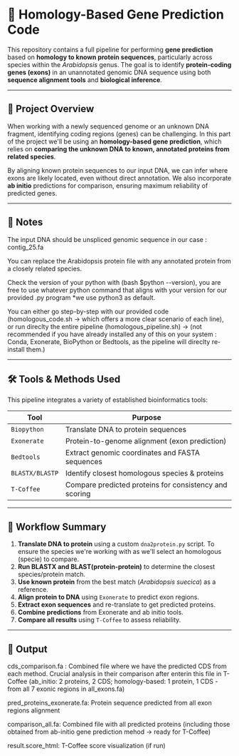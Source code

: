 # 🧬 Homology-Based Gene Prediction Code

This repository contains a full pipeline for performing **gene prediction** based on **homology to known protein sequences**, particularly across species within the *Arabidopsis* genus. The goal is to identify **protein-coding genes (exons)** in an unannotated genomic DNA sequence using both **sequence alignment tools** and **biological inference**.

---

## 📘 Project Overview

When working with a newly sequenced genome or an unknown DNA fragment, identifying coding regions (genes) can be challenging. 
In this part of the project we'll be using an **homology-based gene prediction**, which relies on **comparing the unknown DNA to known, annotated proteins from related species**. 

By aligning known protein sequences to our input DNA, we can infer where exons are likely located, even without direct annotation. 
We also incorporate **ab initio** predictions for comparison, ensuring maximum reliability of predicted genes.

---

## 🧠 Notes

The input DNA should be unspliced genomic sequence in our case : contig_25.fa

You can replace the Arabidopsis protein file with any annotated protein from a closely related species.

Check the version of your python with (bash $python --version), you are free to use whatever python command that aligns with your version for our provided .py program
*we use python3 as default.

You can either go step-by-step with our provided code (homologous_code.sh -> which offers a more clear scenario of each line), or run direclty the entire pipeline (homologous_pipeline.sh) -> (not recommended if you have already installed any of this on your system : Conda, Exonerate, BioPython or Bedtools, as the pipeline will direclty re-install them.)

---

## 🛠 Tools & Methods Used

This pipeline integrates a variety of established bioinformatics tools:

| Tool            | Purpose                                                |
|-----------------|--------------------------------------------------------|
| `Biopython`     | Translate DNA to protein sequences                     |
| `Exonerate`     | Protein-to-genome alignment (exon prediction)          |
| `Bedtools`      | Extract genomic coordinates and FASTA sequences        |
| `BLASTX/BLASTP` | Identify closest homologous species & proteins         |
| `T-Coffee`      | Compare predicted proteins for consistency and scoring |

---

## 🔬 Workflow Summary

1. **Translate DNA to protein** using a custom `dna2protein.py` script. To ensure the species we're working with as we'll select an homologous (specie) to compare.
2. **Run BLASTX and BLAST(protein-protein)** to determine the closest species/protein match.
3. **Use known protein** from the best match (*Arabidopsis suecica*) as a reference.
4. **Align protein to DNA** using `Exonerate` to predict exon regions. 
5. **Extract exon sequences** and re-translate to get predicted proteins.
6. **Combine predictions** from Exonerate and ab initio tools.
7. **Compare all results** using `T-Coffee` to assess reliability.

---

## 🧪 Output
cds_comparison.fa : Combined file where we have the predicted CDS from each method. Crucial analysis in their comparison after enterin this file in T-Coffee (ab_initio: 2 proteins, 2 CDS; homology-based: 1 protein, 1 CDS - from all 7 exonic regions in all_exons.fa)

pred_proteins_exonerate.fa: Protein sequence predicted from all exon regions alignment

comparison_all.fa: Combined file with all predicted proteins (including those obtained from ab-initio gene prediction mehod -> ready for T-Coffee)

result.score_html: T-Coffee score visualization (if run)
